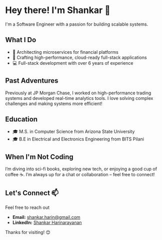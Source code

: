 # Hey there! I'm Shankar 👋 

I'm a Software Engineer with a passion for building scalable systems.

## What I Do
- 🏦 Architecting microservices for financial platforms
- 🚀 Crafting high-performance, cloud-ready full-stack applications
- 💻 Full-stack development with over 6 years of experience

## Past Adventures
Previously at JP Morgan Chase, I worked on high-performance trading systems and developed real-time analytics tools. I love solving complex challenges and making systems more efficient!

## Education
- 🎓 M.S. in Computer Science from Arizona State University
- 🎓 B.E in Electrical and Electronics Engineering from BITS Pilani

## When I'm Not Coding
I’m diving into sci-fi books, exploring new tech, or enjoying a good cup of coffee ☕. I’m always up for a chat or collaboration – feel free to connect!

## Let's Connect 📫
Feel free to reach out
- **Email:** [shankar.harin@gmail.com](mailto:shankar.harin@gmail.com)  
- **LinkedIn:** [Shankar Harinarayanan](https://www.linkedin.com/in/shankarharin)  

Thanks for visiting! 😊
